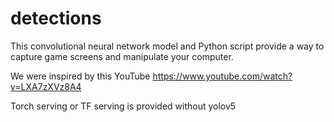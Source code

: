 # detections

This convolutional neural network model and Python script provide a way to capture game screens and manipulate your computer.

We were inspired by this YouTube https://www.youtube.com/watch?v=LXA7zXVz8A4

Torch serving or TF serving is provided without yolov5
